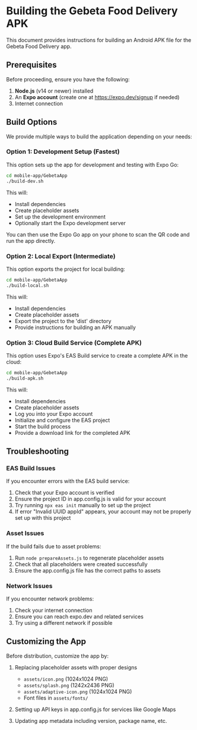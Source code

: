 # Building the Gebeta Food Delivery APK

This document provides instructions for building an Android APK file for the Gebeta Food Delivery app.

## Prerequisites

Before proceeding, ensure you have the following:

1. **Node.js** (v14 or newer) installed
2. An **Expo account** (create one at https://expo.dev/signup if needed)
3. Internet connection

## Build Options

We provide multiple ways to build the application depending on your needs:

### Option 1: Development Setup (Fastest)

This option sets up the app for development and testing with Expo Go:

```bash
cd mobile-app/GebetaApp
./build-dev.sh
```

This will:
- Install dependencies
- Create placeholder assets
- Set up the development environment
- Optionally start the Expo development server

You can then use the Expo Go app on your phone to scan the QR code and run the app directly.

### Option 2: Local Export (Intermediate)

This option exports the project for local building:

```bash
cd mobile-app/GebetaApp
./build-local.sh
```

This will:
- Install dependencies
- Create placeholder assets
- Export the project to the 'dist' directory
- Provide instructions for building an APK manually

### Option 3: Cloud Build Service (Complete APK)

This option uses Expo's EAS Build service to create a complete APK in the cloud:

```bash
cd mobile-app/GebetaApp
./build-apk.sh
```

This will:
- Install dependencies
- Create placeholder assets
- Log you into your Expo account
- Initialize and configure the EAS project
- Start the build process
- Provide a download link for the completed APK

## Troubleshooting

### EAS Build Issues

If you encounter errors with the EAS build service:

1. Check that your Expo account is verified
2. Ensure the project ID in app.config.js is valid for your account
3. Try running `npx eas init` manually to set up the project
4. If error "Invalid UUID appId" appears, your account may not be properly set up with this project

### Asset Issues

If the build fails due to asset problems:

1. Run `node prepareAssets.js` to regenerate placeholder assets
2. Check that all placeholders were created successfully
3. Ensure the app.config.js file has the correct paths to assets

### Network Issues

If you encounter network problems:

1. Check your internet connection
2. Ensure you can reach expo.dev and related services
3. Try using a different network if possible

## Customizing the App

Before distribution, customize the app by:

1. Replacing placeholder assets with proper designs
   - `assets/icon.png` (1024x1024 PNG)
   - `assets/splash.png` (1242x2436 PNG)
   - `assets/adaptive-icon.png` (1024x1024 PNG)
   - Font files in `assets/fonts/`

2. Setting up API keys in app.config.js for services like Google Maps

3. Updating app metadata including version, package name, etc.